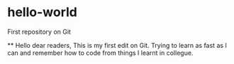 # hello-world
First repository on Git

** Hello dear readers,
This is my first edit on Git. Trying to learn as fast as I can and remember how to code from things I learnt in collegue.

